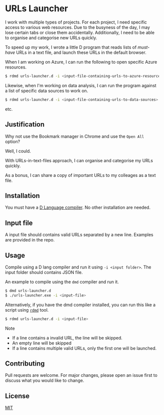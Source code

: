# URLs Launcher

I work with multiple types of projects. For each project, I need specific access to various web resources. Due to the busyness of the day, I may lose certain tabs or close them accidentally. Additionally, I need to be able to organise and categorise new URLs quickly.

To speed up my work, I wrote a little D program that reads lists of *must-have* URLs in a text file, and launch these URLs in the default browser.

When I am working on Azure, I can run the following to open specific Azure resources.

```bash
$ rdmd urls-launcher.d -i <input-file-containing-urls-to-azure-resources>
```

Likewise, when I'm working on data analysis, I can run the program against a list of specific data sources to work on.

```bash
$ rdmd urls-launcher.d -i <input-file-containing-urls-to-data-sources>
```

etc.

## Justification

Why not use the Bookmark manager in Chrome and use the `Open All` option?

Well, I could.

With URLs-in-text-files approach, I can organise and categorise my URLs quickly.

As a bonus, I can share a copy of important URLs to my colleages as a text file.


## Installation
You must have a [D Language compiler](https://dlang.org/download.html). No other  installation are needed. 

## Input file

A input file should contains valid URLs separated by a new line. Examples are provided in the repo.

## Usage

Compile using a D lang compiler and run it using `-i <input folder>`. The input folder should contains JSON file. 

An example to compile using the `dmd` compiler and run it.

```bash
$ dmd urls-launcher.d
$ ./urls-launcher.exe -i <input-file>
```

Alternatively, if you have the dmd compiler installed, you can run this like a script using [`rdmd`](https://dlang.org/rdmd.html) tool.

```bash
$ rdmd urls-launcher.d -i <input-file>
```

Note

- If a line contains a invalid URL, the line will be skipped.
- An empty line will be skipped
- If a line contains multiple valid URLs, only the first one will be launched.

## Contributing
Pull requests are welcome. For major changes, please open an issue first to discuss what you would like to change.

## License
[MIT](https://choosealicense.com/licenses/mit/)